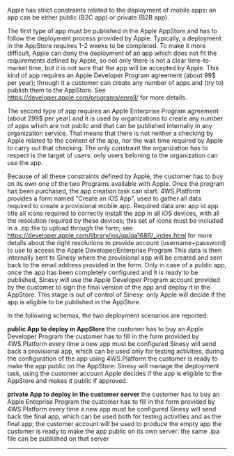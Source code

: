 Apple has strict constraints related to the deployment of mobile apps: an app can be either public (B2C app) or private (B2B app).

The first type of app must be published in the Apple AppStore and has to follow the deployment process provided by Apple.
Typically, a deployment in the AppStore requires 1-2 weeks to be completed.
To make it more difficult, Apple can deny the deployment of an app which does not fit the requirements defined by Apple, so not only there is not a clear time-to-market time, but it is not sure that the app will be accepted by Apple.
This kind of app requires an Apple Developer Program agreement (about 99$ per year); through it a customer can create any number of apps and (try to) publish them to the AppStore.
See https://developer.apple.com/programs/enroll/ for more details.

The second type of app requires an Apple Enterprise Program agreement (about 299$ per year) and it is used by organizations to create any number of apps which are not public and that can be published internally in any organization service. That means that there is not neither a checking by Apple related to the content of the app, nor the wait time required by Apple to carry out that checking.
The only constraint the organization has to respect is the target of users: only users beloning to the organization can use the app.

Because of all these constraints defined by Apple, the customer has to buy on its own one of the two Programs available with Apple. Once the program has been purchased, the app creation task can start.
4WS.Platform provides a form named "Create an iOS App", used to gather all data required to create a provisional mobile app.
Required data are:
app id
app title
all icons required to correctly install the app in all iOS devices, with all the resolution required by these devices; this set of icons must be included in a .zip file to upload through the form; see https://developer.apple.com/library/ios/qa/qa1686/_index.html for more details about the right resolutions to provide
account (username+password) to use to access the Apple Developer/Enterprise Program
This data is then internally sent to Sinesy where the provisional app will be created and sent back to the email address provided in the form.
Only in case of a public app, once the app has been completely configured and it is ready to be published, Sinesy will use the Apple Developer Program account provided by the customer to sign the final version of the app and deploy it in the AppStore. This stage is out of control of Sinesy: only Apple will decide if the app is eligible to be published in the AppStore.

In the following schemas, the two deployment scenarios are reported:

 **public App to deploy in AppStore** 
the customer has to buy an Apple Developer Program
the customer has to fill in the form provided by 4WS.Platform every time a new app must be configured
Sinesy will send back a provisional app, which can be used only for testing activities, during the configuration of the app using 4WS.Platform
the customer is ready to make the app public on the AppStore: Sinesy will manage the deployment task, using the customer account
Apple decides if the app is eligible to the AppStore and makes it public if approved. 

 **private App to deploy in the customer server** 
the customer has to buy an Apple Enteprise Program
the customer has to fill in the form provided by 4WS.Platform every time a new app must be configured
Sinesy will send back the final app, which can be used both for testing activities and as the final app; the customer account will be used to produce the empty app
the customer is ready to make the app public on its own server: the same .ipa file can be published on that server


                

---


